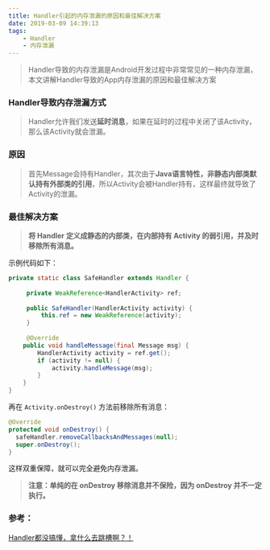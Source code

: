 ```yaml
---
title: Handler引起的内存泄漏的原因和最佳解决方案
date: 2019-03-09 14:39:13
tags:
    - Handler
    - 内存泄漏
---
```


> Handler导致的内存泄漏是Android开发过程中非常常见的一种内存泄漏，本文讲解Handler导致的App内存泄漏的原因和最佳解决方案

### Handler导致内存泄漏方式

> Handler允许我们发送**延时消息**，如果在延时的过程中关闭了该Activity，那么该Activity就会泄漏。

<!-- more -->

### 原因
> 首先Message会持有Handler，其次由于**Java语言特性，非静态内部类默认持有外部类的引用**，所以Activity会被Handler持有，这样最终就导致了Activity的泄漏。

### 最佳解决方案
> **将 Handler 定义成静态的内部类，在内部持有 Activity 的弱引用，并及时移除所有消息。**

示例代码如下：
```Java
private static class SafeHandler extends Handler {
 
     private WeakReference<HandlerActivity> ref;
 
     public SafeHandler(HandlerActivity activity) {
         this.ref = new WeakReference(activity);
     }
 
     @Override
    public void handleMessage(final Message msg) {
        HandlerActivity activity = ref.get();
        if (activity != null) {
            activity.handleMessage(msg);
        }
    }
}
```
再在 `Activity.onDestroy()` 方法前移除所有消息：
```Java
@Override
protected void onDestroy() {
  safeHandler.removeCallbacksAndMessages(null);
  super.onDestroy();
}
```
这样双重保障，就可以完全避免内存泄漏。

> **注意：单纯的在 onDestroy 移除消息并不保险，因为 onDestroy 并不一定执行。**


### 参考：
[Handler都没搞懂，拿什么去跳槽啊？！](https://mp.weixin.qq.com/s/8Ox_zAbgBwb3J0lAdE0gIw)